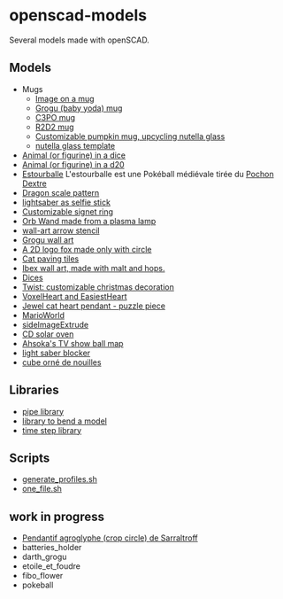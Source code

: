 # openscad-models

Several models made with openSCAD.

## Models

- Mugs
    - [Image on a mug](mug/README.md)
    - [Grogu (baby yoda) mug](mug/README.md#grogu-baby-yoda-mug-upcycling-nutella-glass)
    - [C3PO mug](mug/README.md#c3po-mug-upcycling-nutella-glass)
    - [R2D2 mug](mug/README.md#r2d2-mug-upcycling-nutella-glass)
    - [Customizable pumpkin mug, upcycling nutella glass](pumpkin/README.md)
    - [nutella glass template](mug/README.md#nutella-glass)
- [Animal (or figurine) in a dice](animal_dice/README.md)
- [Animal (or figurine) in a d20](animal_d20/README.md)
- [Estourballe](estourballe/README.md) L'estourballe est une Pokéball médiévale tirée du [Pochon Dextre](https://simondethuillieres.com/product/le-pochon-dextre/)
- [Dragon scale pattern](dragon_scale_pattern/README.md)
- [lightsaber as selfie stick](selfie_saber/README.md)
- [Customizable signet ring](signetRing/README.md)
- [Orb Wand made from a plasma lamp](orbWand/README.md)
- [wall-art arrow stencil](arrow/README.md)
- [Grogu wall art](grogu_wall_art/README.md)
- [A 2D logo fox made only with circle](fox/README.md)
- [Cat paving tiles](catTile/README.md)
- [Ibex wall art, made with malt and hops.](ibex/README.md)
- [Dices](dice/README.md)
- [Twist: customizable christmas decoration](twist/README.md)
- [VoxelHeart and EasiestHeart](VoxelHeart/README.md)
- [Jewel cat heart pendant - puzzle piece](VoxelHeart/README.md)
- [MarioWorld](MarioWorld/README.md)
- [sideImageExtrude](sideImageExtrude/README.md)
- [CD solar oven](CD_solar_oven/README.md)
- [Ahsoka's TV show ball map](ahsoka_ball_map/README.md)
- [light saber blocker](saber_blocker/README.md)
- [cube orné de nouilles](cubeOrnéDeNouilles/README.md)

## Libraries

- [pipe library](pipe/README.md)
- [library to bend a model](BendingLib/README.md)
- [time step library](time_steps/README.md)

## Scripts

- [generate_profiles.sh](openscad_batch/README.md)
- [one_file.sh](openscad_batch/README.md#one_file.sh)

## work in progress

- [Pendantif agroglyphe (crop circle) de Sarraltroff](agroglyphe/README.md)
- batteries_holder
- darth_grogu
- etoile_et_foudre
- fibo_flower
- pokeball
